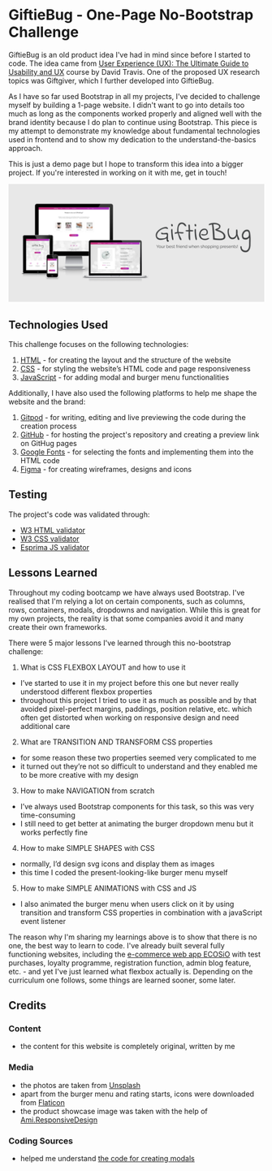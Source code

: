 # GiftieBug - One-Page No-Bootstrap Challenge

GiftieBug is an old product idea I've had in mind since before I started to code. The idea came from
[User Experience (UX): The Ultimate Guide to Usability and UX](https://www.udemy.com/course/ultimate-guide-to-ux/) course by
David Travis. One of the proposed UX research topics was Giftgiver, which I further developed into GiftieBug.

As I have so far used Bootstrap in all my projects, I've decided to challenge myself by building a 1-page website.
I didn't want to go into details too much as long as the components worked properly and aligned well with the brand identity
because I do plan to continue using Bootstrap. This piece is my attempt to demonstrate my knowledge about fundamental technologies
used in frontend and to show my dedication to the understand-the-basics approach.

This is just a demo page but I hope to transform this idea into a bigger project. If you're interested in working on it with me,
get in touch!

![App Showcase](assets-readme/img-product-showcase.png)

## Technologies Used

This challenge focuses on the following technologies:

1. [HTML](https://en.wikipedia.org/wiki/HTML) - for creating the layout and the structure of the website
1. [CSS](https://en.wikipedia.org/wiki/Cascading_Style_Sheets) - for styling the website’s HTML code and page responsiveness
1. [JavaScript](https://en.wikipedia.org/wiki/JavaScript) - for adding modal and burger menu functionalities

Additionally, I have also used the following platforms to help me shape the website and the brand:

1. [Gitpod](https://gitpod.io/) - for writing, editing and live previewing the code during the creation process
1. [GitHub](https://github.com/) - for hosting the project's repository and creating a preview link on GitHug pages
1. [Google Fonts](https://fonts.google.com/) - for selecting the fonts and implementing them into the HTML code
1. [Figma](https://www.figma.com/) - for creating wireframes, designs and icons

## Testing

The project's code was validated through:

* [W3 HTML validator](https://validator.w3.org/nu/)
* [W3 CSS validator](http://www.css-validator.org/)
* [Esprima JS validator](https://esprima.org/demo/validate.html)

## Lessons Learned

Throughout my coding bootcamp we have always used Bootstrap. I've realised that I'm relying a lot on certain components, such as
columns, rows, containers, modals, dropdowns and navigation. While this is great for my own projects, the reality is that some
companies avoid it and many create their own frameworks.

There were 5 major lessons I've learned through this no-bootstrap challenge:

1. What is CSS FLEXBOX LAYOUT and how to use it
- I’ve started to use it in my project before this one but never really understood different flexbox properties
- throughout this project I tried to use it as much as possible and by that avoided pixel-perfect margins, paddings, position relative, etc. which often get distorted when working on responsive design and need additional care

2. What are TRANSITION AND TRANSFORM CSS properties
- for some reason these two properties seemed very complicated to me
- it turned out they’re not so difficult to understand and they enabled me to be more creative with my design

3. How to make NAVIGATION from scratch
- I’ve always used Bootstrap components for this task, so this was very time-consuming
- I still need to get better at animating the burger dropdown menu but it works perfectly fine

4. How to make SIMPLE SHAPES with CSS
- normally, I’d design svg icons and display them as images
- this time I coded the present-looking-like burger menu myself

5. How to make SIMPLE ANIMATIONS with CSS and JS
- I also animated the burger menu when users click on it by using transition and transform CSS properties in combination with a javaScript event listener

The reason why I'm sharing my learnings above is to show that there is no one, the best way to learn to code. I've already built
several fully functioning websites, including the [e-commerce web app ECOSiO](https://github.com/valentina-b/ecosio-eco-friendly-cosmetics)
with test purchases, loyalty programme, registration function, admin blog feature, etc. - and yet I've just learned what flexbox actually is.
Depending on the curriculum one follows, some things are learned sooner, some later.

## Credits

### Content

* the content for this website is completely original, written by me

### Media

* the photos are taken from [Unsplash](https://unsplash.com/)
* apart from the burger menu and rating starts, icons were downloaded from [Flaticon](https://www.flaticon.com/)
* the product showcase image was taken with the help of [Ami.ResponsiveDesign](http://ami.responsivedesign.is/)

### Coding Sources

* helped me understand [the code for creating modals](https://www.w3schools.com/howto/howto_css_modals.asp)